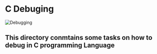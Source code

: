 # C Debuging
![Debugging](https://user-images.githubusercontent.com/59466195/158977887-77727b3c-c924-42cc-88be-b7757bfaaf82.png)

## This directory conmtains some tasks on how to debug in C programming Language
